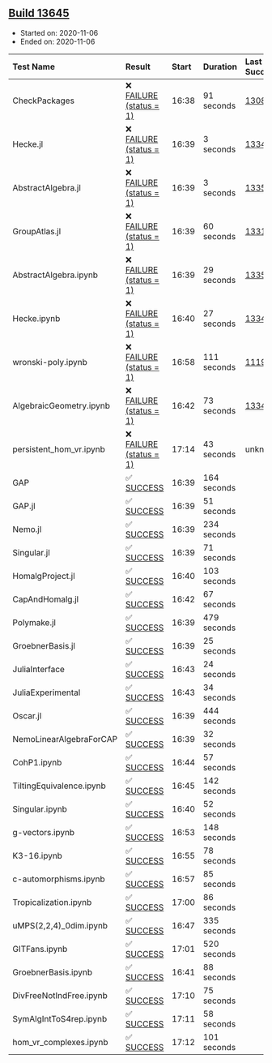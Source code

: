 ## [Build 13645](https://oscarci.mathematik.uni-kl.de/job/oscar/13645/)

* Started on: 2020-11-06
* Ended on: 2020-11-06

| Test Name    | Result | Start | Duration | Last Success | First Failure |
|:-------------|:-------|:------|:---------|:-------------|:--------------|
| CheckPackages | ❌ [FAILURE (status = 1)](https://oscarci.mathematik.uni-kl.de/job/oscar/13645/artifact/logs/build-13645/CheckPackages.log) | 16:38 | 91 seconds | [13085](https://oscarci.mathematik.uni-kl.de/job/oscar/13085/) | [13086](https://oscarci.mathematik.uni-kl.de/job/oscar/13086/) |
| Hecke.jl | ❌ [FAILURE (status = 1)](https://oscarci.mathematik.uni-kl.de/job/oscar/13645/artifact/logs/build-13645/Hecke.jl.log) | 16:39 | 3 seconds | [13341](https://oscarci.mathematik.uni-kl.de/job/oscar/13341/) | [13342](https://oscarci.mathematik.uni-kl.de/job/oscar/13342/) |
| AbstractAlgebra.jl | ❌ [FAILURE (status = 1)](https://oscarci.mathematik.uni-kl.de/job/oscar/13645/artifact/logs/build-13645/AbstractAlgebra.jl.log) | 16:39 | 3 seconds | [13355](https://oscarci.mathematik.uni-kl.de/job/oscar/13355/) | [13356](https://oscarci.mathematik.uni-kl.de/job/oscar/13356/) |
| GroupAtlas.jl | ❌ [FAILURE (status = 1)](https://oscarci.mathematik.uni-kl.de/job/oscar/13645/artifact/logs/build-13645/GroupAtlas.jl.log) | 16:39 | 60 seconds | [13311](https://oscarci.mathematik.uni-kl.de/job/oscar/13311/) | [13312](https://oscarci.mathematik.uni-kl.de/job/oscar/13312/) |
| AbstractAlgebra.ipynb | ❌ [FAILURE (status = 1)](https://oscarci.mathematik.uni-kl.de/job/oscar/13645/artifact/logs/build-13645/AbstractAlgebra.ipynb.log) | 16:39 | 29 seconds | [13355](https://oscarci.mathematik.uni-kl.de/job/oscar/13355/) | [13356](https://oscarci.mathematik.uni-kl.de/job/oscar/13356/) |
| Hecke.ipynb | ❌ [FAILURE (status = 1)](https://oscarci.mathematik.uni-kl.de/job/oscar/13645/artifact/logs/build-13645/Hecke.ipynb.log) | 16:40 | 27 seconds | [13341](https://oscarci.mathematik.uni-kl.de/job/oscar/13341/) | [13342](https://oscarci.mathematik.uni-kl.de/job/oscar/13342/) |
| wronski-poly.ipynb | ❌ [FAILURE (status = 1)](https://oscarci.mathematik.uni-kl.de/job/oscar/13645/artifact/logs/build-13645/wronski-poly.ipynb.log) | 16:58 | 111 seconds | [11192](https://oscarci.mathematik.uni-kl.de/job/oscar/11192/) | [11193](https://oscarci.mathematik.uni-kl.de/job/oscar/11193/) |
| AlgebraicGeometry.ipynb | ❌ [FAILURE (status = 1)](https://oscarci.mathematik.uni-kl.de/job/oscar/13645/artifact/logs/build-13645/AlgebraicGeometry.ipynb.log) | 16:42 | 73 seconds | [13341](https://oscarci.mathematik.uni-kl.de/job/oscar/13341/) | [13342](https://oscarci.mathematik.uni-kl.de/job/oscar/13342/) |
| persistent_hom_vr.ipynb | ❌ [FAILURE (status = 1)](https://oscarci.mathematik.uni-kl.de/job/oscar/13645/artifact/logs/build-13645/persistent_hom_vr.ipynb.log) | 17:14 | 43 seconds | unknown | unknown |
| GAP | ✅ [SUCCESS](https://oscarci.mathematik.uni-kl.de/job/oscar/13645/artifact/logs/build-13645/GAP.log) | 16:39 | 164 seconds |  |  |
| GAP.jl | ✅ [SUCCESS](https://oscarci.mathematik.uni-kl.de/job/oscar/13645/artifact/logs/build-13645/GAP.jl.log) | 16:39 | 51 seconds |  |  |
| Nemo.jl | ✅ [SUCCESS](https://oscarci.mathematik.uni-kl.de/job/oscar/13645/artifact/logs/build-13645/Nemo.jl.log) | 16:39 | 234 seconds |  |  |
| Singular.jl | ✅ [SUCCESS](https://oscarci.mathematik.uni-kl.de/job/oscar/13645/artifact/logs/build-13645/Singular.jl.log) | 16:39 | 71 seconds |  |  |
| HomalgProject.jl | ✅ [SUCCESS](https://oscarci.mathematik.uni-kl.de/job/oscar/13645/artifact/logs/build-13645/HomalgProject.jl.log) | 16:40 | 103 seconds |  |  |
| CapAndHomalg.jl | ✅ [SUCCESS](https://oscarci.mathematik.uni-kl.de/job/oscar/13645/artifact/logs/build-13645/CapAndHomalg.jl.log) | 16:42 | 67 seconds |  |  |
| Polymake.jl | ✅ [SUCCESS](https://oscarci.mathematik.uni-kl.de/job/oscar/13645/artifact/logs/build-13645/Polymake.jl.log) | 16:39 | 479 seconds |  |  |
| GroebnerBasis.jl | ✅ [SUCCESS](https://oscarci.mathematik.uni-kl.de/job/oscar/13645/artifact/logs/build-13645/GroebnerBasis.jl.log) | 16:39 | 25 seconds |  |  |
| JuliaInterface | ✅ [SUCCESS](https://oscarci.mathematik.uni-kl.de/job/oscar/13645/artifact/logs/build-13645/JuliaInterface.log) | 16:43 | 24 seconds |  |  |
| JuliaExperimental | ✅ [SUCCESS](https://oscarci.mathematik.uni-kl.de/job/oscar/13645/artifact/logs/build-13645/JuliaExperimental.log) | 16:43 | 34 seconds |  |  |
| Oscar.jl | ✅ [SUCCESS](https://oscarci.mathematik.uni-kl.de/job/oscar/13645/artifact/logs/build-13645/Oscar.jl.log) | 16:39 | 444 seconds |  |  |
| NemoLinearAlgebraForCAP | ✅ [SUCCESS](https://oscarci.mathematik.uni-kl.de/job/oscar/13645/artifact/logs/build-13645/NemoLinearAlgebraForCAP.log) | 16:39 | 32 seconds |  |  |
| CohP1.ipynb | ✅ [SUCCESS](https://oscarci.mathematik.uni-kl.de/job/oscar/13645/artifact/logs/build-13645/CohP1.ipynb.log) | 16:44 | 57 seconds |  |  |
| TiltingEquivalence.ipynb | ✅ [SUCCESS](https://oscarci.mathematik.uni-kl.de/job/oscar/13645/artifact/logs/build-13645/TiltingEquivalence.ipynb.log) | 16:45 | 142 seconds |  |  |
| Singular.ipynb | ✅ [SUCCESS](https://oscarci.mathematik.uni-kl.de/job/oscar/13645/artifact/logs/build-13645/Singular.ipynb.log) | 16:40 | 52 seconds |  |  |
| g-vectors.ipynb | ✅ [SUCCESS](https://oscarci.mathematik.uni-kl.de/job/oscar/13645/artifact/logs/build-13645/g-vectors.ipynb.log) | 16:53 | 148 seconds |  |  |
| K3-16.ipynb | ✅ [SUCCESS](https://oscarci.mathematik.uni-kl.de/job/oscar/13645/artifact/logs/build-13645/K3-16.ipynb.log) | 16:55 | 78 seconds |  |  |
| c-automorphisms.ipynb | ✅ [SUCCESS](https://oscarci.mathematik.uni-kl.de/job/oscar/13645/artifact/logs/build-13645/c-automorphisms.ipynb.log) | 16:57 | 85 seconds |  |  |
| Tropicalization.ipynb | ✅ [SUCCESS](https://oscarci.mathematik.uni-kl.de/job/oscar/13645/artifact/logs/build-13645/Tropicalization.ipynb.log) | 17:00 | 86 seconds |  |  |
| uMPS(2,2,4)_0dim.ipynb | ✅ [SUCCESS](https://oscarci.mathematik.uni-kl.de/job/oscar/13645/artifact/logs/build-13645/uMPS-2-2-4-_0dim.ipynb.log) | 16:47 | 335 seconds |  |  |
| GITFans.ipynb | ✅ [SUCCESS](https://oscarci.mathematik.uni-kl.de/job/oscar/13645/artifact/logs/build-13645/GITFans.ipynb.log) | 17:01 | 520 seconds |  |  |
| GroebnerBasis.ipynb | ✅ [SUCCESS](https://oscarci.mathematik.uni-kl.de/job/oscar/13645/artifact/logs/build-13645/GroebnerBasis.ipynb.log) | 16:41 | 88 seconds |  |  |
| DivFreeNotIndFree.ipynb | ✅ [SUCCESS](https://oscarci.mathematik.uni-kl.de/job/oscar/13645/artifact/logs/build-13645/DivFreeNotIndFree.ipynb.log) | 17:10 | 75 seconds |  |  |
| SymAlgIntToS4rep.ipynb | ✅ [SUCCESS](https://oscarci.mathematik.uni-kl.de/job/oscar/13645/artifact/logs/build-13645/SymAlgIntToS4rep.ipynb.log) | 17:11 | 58 seconds |  |  |
| hom_vr_complexes.ipynb | ✅ [SUCCESS](https://oscarci.mathematik.uni-kl.de/job/oscar/13645/artifact/logs/build-13645/hom_vr_complexes.ipynb.log) | 17:12 | 101 seconds |  |  |
